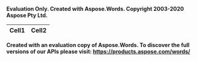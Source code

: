 ﻿

**Evaluation Only. Created with Aspose.Words. Copyright 2003-2020 Aspose Pty Ltd.**

|Cell1|Cell2|
| :- | :- |

**Created with an evaluation copy of Aspose.Words. To discover the full versions of our APIs please visit: https://products.aspose.com/words/**
